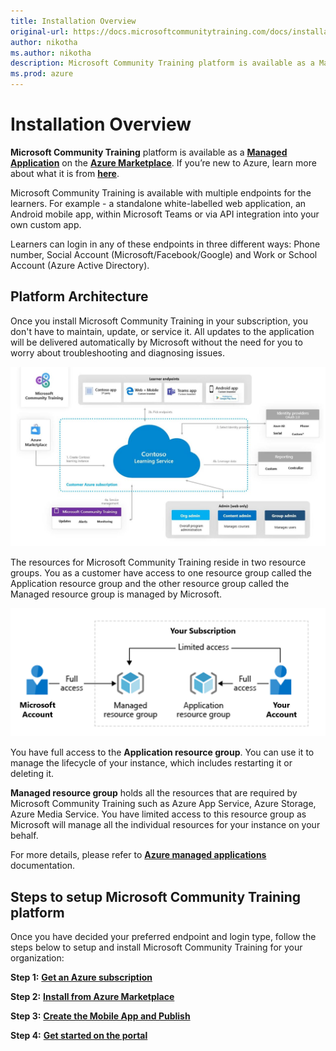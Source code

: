 ```yaml
---
title: Installation Overview
original-url: https://docs.microsoftcommunitytraining.com/docs/installation-overview
author: nikotha
ms.author: nikotha
description: Microsoft Community Training platform is available as a Managed Application on the Azure Marketplace.
ms.prod: azure
---
```


# Installation Overview

**Microsoft Community Training** platform is available as a [**Managed Application**](/azure/managed-applications/overview) on the [**Azure Marketplace**](https://azuremarketplace.microsoft.com/en-us). If you’re new to Azure, learn more about what it is from [**here**](https://azure.microsoft.com/en-in/overview/what-is-azure/).

Microsoft Community Training is available with multiple endpoints for the learners. For example - a standalone white-labelled web application, an Android mobile app, within Microsoft Teams or via API integration into your own custom app. 

Learners can login in any of these endpoints in three different ways: Phone number, Social Account (Microsoft/Facebook/Google) and Work or School Account (Azure Active Directory).

## Platform Architecture
Once you install Microsoft Community Training in your subscription, you don't have to maintain, update, or service it. All updates to the application will be delivered automatically by Microsoft without the need for you to worry about troubleshooting and diagnosing issues.

![Highlevel Architecture](../../media/Highlevel_Architecture.JPG)

The resources for Microsoft Community Training reside in two resource groups. You as a customer have access to one resource group called the Application resource group and the other resource group called the Managed resource group is managed by Microsoft.

![Managed resource group](../../media/image%2812%29.png)
    
You have full access to the **Application resource group**. You can use it to manage the lifecycle of your instance, which includes restarting it or deleting it.
    
**Managed resource group** holds all the resources that are required by Microsoft Community Training such as Azure App Service, Azure Storage, Azure Media Service. You have limited access to this resource group as Microsoft will manage all the individual resources for your instance on your behalf.

For more details, please refer to [**Azure managed applications**](/azure/managed-applications/overview) documentation. 

## Steps to setup Microsoft Community Training platform
Once you have decided your preferred endpoint and login type, follow the steps below to setup and install Microsoft Community Training for your organization:

**Step 1:** [**Get an Azure subscription**](https://azure.microsoft.com/en-in/pricing/purchase-options/pay-as-you-go/) 

**Step 2:** [**Install from Azure Marketplace**](../../infrastructure-management/install-your-platform-instance/3_installation-guide-detailed-steps.md)

**Step 3:** [**Create the Mobile App and Publish**](../../infrastructure-management/install-your-platform-instance/5_create-publish-mobile-app.md)

**Step 4:** [**Get started on the portal**](../../get-started/4_step-by-step-configuration-guide.md)
